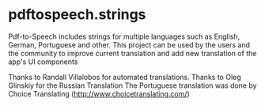 pdftospeech.strings
===================

Pdf-to-Speech includes strings for multiple languages such as English, German, Portuguese and other.  This project can be used by the users and the community to improve current translation and add new translation of the app's UI components

Thanks to Randall Villalobos for automated translations.
Thanks to Oleg Glinskiy for the Russian Translation
The Portuguese translation was done by Choice Translating  (http://www.choicetranslating.com/)